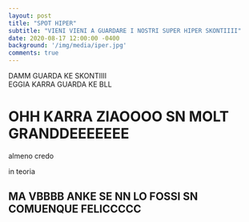 ```yaml
---
layout: post
title: "SPOT HIPER"
subtitle: "VIENI VIENI A GUARDARE I NOSTRI SUPER HIPER SKONTIIII"
date: 2020-08-17 12:00:00 -0400
background: '/img/media/iper.jpg'
comments: true
---
```


DAMM GUARDA KE SKONTIIII\
EGGIA KARRA GUARDA KE BLL


# OHH KARRA ZIAOOOO SN MOLT GRANDDEEEEEEE
almeno credo

in teoria

## MA VBBBB ANKE SE NN LO FOSSI SN COMUENQUE FELICCCCC


